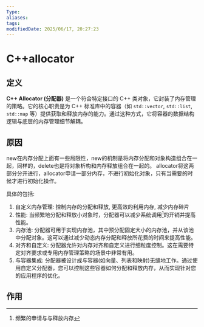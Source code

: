```yaml
---
Type:
aliases: 
tags: 
modifiedDate: 2025/06/17, 20:27:23
---
```


# C++allocator

## 定义

**C++ Allocator (分配器)** 是一个符合特定接口的 C++ 类对象，它封装了内存管理的策略。它的核心职责是为 C++ 标准库中的容器（如 `std::vector`, `std::list`, `std::map` 等）提供获取和释放内存的能力。通过这种方式，它将容器的数据结构逻辑与底层的内存管理细节解耦。

## 原因

new在内存分配上面有一些局限性，new的机制是将内存分配和对象构造组合在一起，同样的，delete也是将对象析构和内存释放组合在一起的。
allocator将这两部分分开进行，allocator申请一部分内存，不进行初始化对象，只有当需要的时候才进行初始化操作。

具体的包括:
1. 自定义内存管理: 控制内存的分配和释放, 更高效的利用内存, 减少内存碎片
2. 性能: 当频繁地分配和释放小对象时，分配器可以减少系统调用[^1]的开销并提高性能。
3. 内存池: 分配器可用于实现内存池，其中预分配固定大小的内存池，并从该池中分配对象。这可以通过减少动态内存分配和释放所花费的时间来提高性能。
4. 对齐和自定义: 分配器允许对内存对齐和自定义进行细粒度控制。这在需要特定对齐要求或专用内存管理策略的场景中非常有用。
5. 与容器集成: 分配器被设计成与容器(如向量、列表和映射)无缝地工作。通过使用自定义分配器，您可以控制这些容器如何分配和释放内存，从而实现针对您的应用程序的优化。

## 作用

[^1]: 频繁的申请与与释放内存
